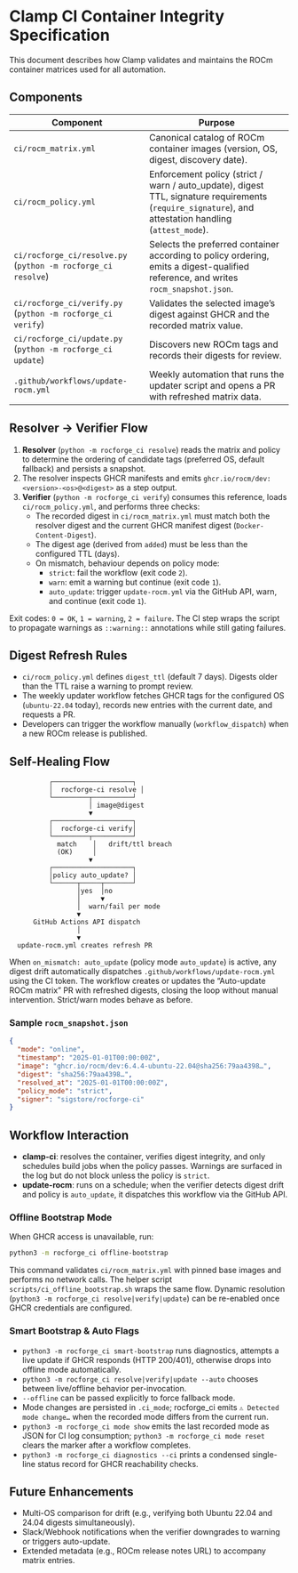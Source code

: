 # Clamp CI Container Integrity Specification

This document describes how Clamp validates and maintains the ROCm container matrices used for all automation.

## Components

| Component | Purpose |
|-----------|---------|
| `ci/rocm_matrix.yml` | Canonical catalog of ROCm container images (version, OS, digest, discovery date). |
| `ci/rocm_policy.yml` | Enforcement policy (strict / warn / auto_update), digest TTL, signature requirements (`require_signature`), and attestation handling (`attest_mode`). |
| `ci/rocforge_ci/resolve.py` (`python -m rocforge_ci resolve`) | Selects the preferred container according to policy ordering, emits a digest-qualified reference, and writes `rocm_snapshot.json`. |
| `ci/rocforge_ci/verify.py` (`python -m rocforge_ci verify`) | Validates the selected image’s digest against GHCR and the recorded matrix value. |
| `ci/rocforge_ci/update.py` (`python -m rocforge_ci update`) | Discovers new ROCm tags and records their digests for review. |
| `.github/workflows/update-rocm.yml` | Weekly automation that runs the updater script and opens a PR with refreshed matrix data. |

## Resolver → Verifier Flow

1. **Resolver** (`python -m rocforge_ci resolve`) reads the matrix and policy to determine the ordering of candidate tags (preferred OS, default fallback) and persists a snapshot.
2. The resolver inspects GHCR manifests and emits `ghcr.io/rocm/dev:<version>-<os>@<digest>` as a step output.
3. **Verifier** (`python -m rocforge_ci verify`) consumes this reference, loads `ci/rocm_policy.yml`, and performs three checks:
   - The recorded digest in `ci/rocm_matrix.yml` must match both the resolver digest and the current GHCR manifest digest (`Docker-Content-Digest`).
   - The digest age (derived from `added`) must be less than the configured TTL (days).
   - On mismatch, behaviour depends on policy mode:
     - `strict`: fail the workflow (exit code `2`).
     - `warn`: emit a warning but continue (exit code `1`).
     - `auto_update`: trigger `update-rocm.yml` via the GitHub API, warn, and continue (exit code `1`).

Exit codes: `0 = OK`, `1 = warning`, `2 = failure`. The CI step wraps the script to propagate warnings as `::warning::` annotations while still gating failures.

## Digest Refresh Rules

- `ci/rocm_policy.yml` defines `digest_ttl` (default 7 days). Digests older than the TTL raise a warning to prompt review.
- The weekly updater workflow fetches GHCR tags for the configured OS (`ubuntu-22.04` today), records new entries with the current date, and requests a PR.
- Developers can trigger the workflow manually (`workflow_dispatch`) when a new ROCm release is published.

## Self-Healing Flow

```
          ┌────────────────────┐
          │  rocforge-ci resolve │
          └─────────┬──────────┘
                    │ image@digest
                    ▼
          ┌────────────────────┐
          │  rocforge-ci verify│
          └─────────┬──────────┘
            match    │   drift/ttl breach
            (OK)     │
                    ▼
          ┌────────────────────┐
          │policy auto_update? │
          └──────┬─────┬───────┘
                 │yes  │no
                 │     ▼
                 │  warn/fail per mode
                 ▼
      GitHub Actions API dispatch
                 │
                 ▼
  update-rocm.yml creates refresh PR
```

When `on_mismatch: auto_update` (policy mode `auto_update`) is active, any digest drift automatically dispatches `.github/workflows/update-rocm.yml` using the CI token. The workflow creates or updates the “Auto-update ROCm matrix” PR with refreshed digests, closing the loop without manual intervention. Strict/warn modes behave as before.

### Sample `rocm_snapshot.json`

```json
{
  "mode": "online",
  "timestamp": "2025-01-01T00:00:00Z",
  "image": "ghcr.io/rocm/dev:6.4.4-ubuntu-22.04@sha256:79aa4398…",
  "digest": "sha256:79aa4398…",
  "resolved_at": "2025-01-01T00:00:00Z",
  "policy_mode": "strict",
  "signer": "sigstore/rocforge-ci"
}
```

## Workflow Interaction

- **clamp-ci**: resolves the container, verifies digest integrity, and only schedules build jobs when the policy passes. Warnings are surfaced in the log but do not block unless the policy is `strict`.
- **update-rocm**: runs on a schedule; when the verifier detects digest drift and policy is `auto_update`, it dispatches this workflow via the GitHub API.

### Offline Bootstrap Mode

When GHCR access is unavailable, run:

```bash
python3 -m rocforge_ci offline-bootstrap
```

This command validates `ci/rocm_matrix.yml` with pinned base images and performs no
network calls. The helper script `scripts/ci_offline_bootstrap.sh` wraps the same flow.
Dynamic resolution (`python3 -m rocforge_ci resolve|verify|update`) can be re-enabled
once GHCR credentials are configured.

### Smart Bootstrap & Auto Flags

- `python3 -m rocforge_ci smart-bootstrap` runs diagnostics, attempts a live update if
  GHCR responds (HTTP 200/401), otherwise drops into offline mode automatically.
- `python3 -m rocforge_ci resolve|verify|update --auto` chooses between live/offline
  behavior per-invocation.
- `--offline` can be passed explicitly to force fallback mode.
- Mode changes are persisted in `.ci_mode`; rocforge_ci emits `⚠️ Detected mode change…`
  when the recorded mode differs from the current run.
- `python3 -m rocforge_ci mode show` emits the last recorded mode as JSON for CI log
  consumption; `python3 -m rocforge_ci mode reset` clears the marker after a workflow
  completes.
- `python3 -m rocforge_ci diagnostics --ci` prints a condensed single-line status record
  for GHCR reachability checks.

## Future Enhancements

- Multi-OS comparison for drift (e.g., verifying both Ubuntu 22.04 and 24.04 digests simultaneously).
- Slack/Webhook notifications when the verifier downgrades to warning or triggers auto-update.
- Extended metadata (e.g., ROCm release notes URL) to accompany matrix entries.
